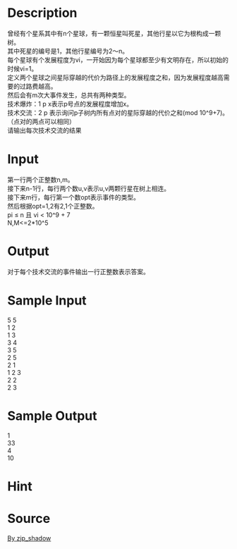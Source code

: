 
# Description

<div class="content"><div>
<div>曾经有个星系其中有n个星球，有一颗恒星叫死星，其他行星以它为根构成一颗树。</div>
<div>其中死星的编号是1，其他行星编号为2～n。</div>
<div>每个星球有个发展程度为vi，一开始因为每个星球都至少有文明存在，所以初始的时候vi=1。</div>
<div>定义两个星球之间星际穿越的代价为路径上的发展程度之和，因为发展程度越高需要的过路费越高。</div>
<div>然后会有m次大事件发生，总共有两种类型。</div>
<div>技术爆炸：1 p x表示p号点的发展程度增加x。</div>
<div>技术交流：2 p 表示询问p子树内所有点对的星际穿越的代价之和(mod 10^9+7)。（点对的两点可以相同）</div>
<div>请输出每次技术交流的结果</div>
</div>
<p></p></div>

# Input

<div class="content"><div>第一行两个正整数n,m。</div>
<div>接下来n-1行，每行两个数u,v表示u,v两颗行星在树上相连。</div>
<div>接下来m行，每行第一个数opt表示事件的类型。</div>
<div>然后根据opt=1,2有2,1个正整数。</div>
<div>pi ≤ n 且 vi &lt; 10^9 + 7 </div>
<div>N,M&lt;=2*10^5</div>
<p></p></div>

# Output

<div class="content"><div>对于每个技术交流的事件输出一行正整数表示答案。</div>
<p></p></div>

# Sample Input

<div class="content"><span class="sampledata">5 5 <br/>
1 2 <br/>
1 3 <br/>
3 4 <br/>
3 5<br/>
2 5<br/>
2 1<br/>
1 2 3<br/>
2 2<br/>
2 3</span></div>

# Sample Output

<div class="content"><span class="sampledata">1<br/>
33<br/>
4<br/>
10</span></div>

# Hint

<div class="content"><p></p></div>

# Source

<div class="content"><p><a href="problemset.php?search=By zjp_shadow">By zjp_shadow</a></p></div>

